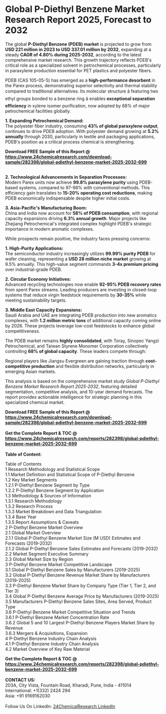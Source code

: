 <h1>Global P-Diethyl Benzene Market Research Report 2025, Forecast to 2032</h1><p>The global <strong>P-Diethyl Benzene (PDEB) market</strong> is projected to grow from <strong>USD 221 million in 2023 to USD 337.01 million by 2032</strong>, expanding at a steady <strong>CAGR of 4.80% during 2025-2032</strong>, according to the latest comprehensive market research. This growth trajectory reflects PDEB's critical role as a specialized solvent in petrochemical processes, particularly in paraxylene production essential for PET plastics and polyester fibers.</p><p>PDEB (CAS 105-05-5) has emerged as a <strong>high-performance desorbent</strong> in the Parex process, demonstrating superior selectivity and thermal stability compared to traditional alternatives. Its molecular structure â featuring two ethyl groups bonded to a benzene ring â enables <strong>exceptional separation efficiency</strong> in xylene isomer purification, now adopted by 68% of major petrochemical facilities globally.</p><p><strong>1. Expanding Petrochemical Demand:<br>
</strong>The polyester fiber industry, consuming <strong>43% of global paraxylene output</strong>, continues to drive PDEB adoption. With polyester demand growing at <strong>5.2% annually</strong> through 2030, particularly in textile and packaging applications, PDEB's position as a critical process chemical is strengthening.</p><div><b>Download FREE Sample of this Report @ 
            <a href="https://www.24chemicalresearch.com/download-sample/282398/global-pdiethyl-benzene-market-2025-2032-699">
            https://www.24chemicalresearch.com/download-sample/282398/global-pdiethyl-benzene-market-2025-2032-699</a></b></div><br><p><strong>2. Technological Advancements in Separation Processes:<br>
</strong>Modern Parex units now achieve <strong>99.8% paraxylene purity</strong> using PDEB-based systems, compared to 97-98% with conventional methods. This efficiency gain translates to <strong>15-20% operating cost reductions</strong>, making PDEB economically indispensable despite higher initial costs.</p><p><strong>3. Asia-Pacific's Manufacturing Boom:<br>
</strong>China and India now account for <strong>58% of PDEB consumption</strong>, with regional capacity expansions driving <strong>6.3% annual growth</strong>. Major projects like Zhejiang Petrochemical's integrated complex highlight PDEB's strategic importance in modern aromatic complexes.</p><p>While prospects remain positive, the industry faces pressing concerns:</p><p><strong>1. High-Purity Applications:<br>
</strong>The semiconductor industry increasingly utilizes <strong>99.99% purity PDEB</strong> for wafer cleaning, representing a <strong>USD 28 million niche market</strong> growing at 9.5% annually. This high-value segment commands <strong>3-4x premium pricing</strong> over industrial-grade PDEB.</p><p><strong>2. Circular Economy Initiatives:<br>
</strong>Advanced recycling technologies now enable <strong>92-95% PDEB recovery rates</strong> from spent Parex streams. Leading producers are investing in closed-loop systems that reduce virgin feedstock requirements by <strong>30-35%</strong> while meeting sustainability targets.</p><p><strong>3. Middle East Capacity Expansions:<br>
</strong>Saudi Arabia and UAE are integrating PDEB production into new aromatics complexes, with <strong>1.2 million metric tons</strong> of additional capacity coming online by 2026. These projects leverage low-cost feedstocks to enhance global competitiveness.</p><p>The PDEB market remains <strong>highly consolidated</strong>, with Toray, Sinopec Yangzi Petrochemical, and Taiwan Styrene Monomer Corporation collectively controlling <strong>68% of global capacity</strong>. These leaders compete through:</p><p>Regional players like Jiangsu Evergreen are gaining traction through <strong>cost-competitive production</strong> and flexible distribution networks, particularly in emerging Asian markets.</p><p>This analysis is based on the comprehensive market study <em>Global P-Diethyl Benzene Market Research Report 2025-2032</em>, featuring detailed segmentation, competitive analysis, and 10-year demand forecasts. The report provides actionable intelligence for strategic planning in this specialized chemical market.</p><div><b>Download FREE Sample of this Report @ 
            <a href="https://www.24chemicalresearch.com/download-sample/282398/global-pdiethyl-benzene-market-2025-2032-699">
            https://www.24chemicalresearch.com/download-sample/282398/global-pdiethyl-benzene-market-2025-2032-699</a></b></div><br><div><b>Get the Complete Report & TOC @ 
            <a href="https://www.24chemicalresearch.com/reports/282398/global-pdiethyl-benzene-market-2025-2032-699">
            https://www.24chemicalresearch.com/reports/282398/global-pdiethyl-benzene-market-2025-2032-699</a></b></div><br>
            <b>Table of Content:</b><p>Table of Contents<br />
1 Research Methodology and Statistical Scope<br />
1.1 Market Definition and Statistical Scope of P-Diethyl Benzene<br />
1.2 Key Market Segments<br />
1.2.1 P-Diethyl Benzene Segment by Type<br />
1.2.2 P-Diethyl Benzene Segment by Application<br />
1.3 Methodology & Sources of Information<br />
1.3.1 Research Methodology<br />
1.3.2 Research Process<br />
1.3.3 Market Breakdown and Data Triangulation<br />
1.3.4 Base Year<br />
1.3.5 Report Assumptions & Caveats<br />
2 P-Diethyl Benzene Market Overview<br />
2.1 Global Market Overview<br />
2.1.1 Global P-Diethyl Benzene Market Size (M USD) Estimates and Forecasts (2019-2032)<br />
2.1.2 Global P-Diethyl Benzene Sales Estimates and Forecasts (2019-2032)<br />
2.2 Market Segment Executive Summary<br />
2.3 Global Market Size by Region<br />
3 P-Diethyl Benzene Market Competitive Landscape<br />
3.1 Global P-Diethyl Benzene Sales by Manufacturers (2019-2025)<br />
3.2 Global P-Diethyl Benzene Revenue Market Share by Manufacturers (2019-2025)<br />
3.3 P-Diethyl Benzene Market Share by Company Type (Tier 1, Tier 2, and Tier 3)<br />
3.4 Global P-Diethyl Benzene Average Price by Manufacturers (2019-2025)<br />
3.5 Manufacturers P-Diethyl Benzene Sales Sites, Area Served, Product Type<br />
3.6 P-Diethyl Benzene Market Competitive Situation and Trends<br />
3.6.1 P-Diethyl Benzene Market Concentration Rate<br />
3.6.2 Global 5 and 10 Largest P-Diethyl Benzene Players Market Share by Revenue<br />
3.6.3 Mergers & Acquisitions, Expansion<br />
4 P-Diethyl Benzene Industry Chain Analysis<br />
4.1 P-Diethyl Benzene Industry Chain Analysis<br />
4.2 Market Overview of Key Raw Material</p><div><b>Get the Complete Report & TOC @ 
            <a href="https://www.24chemicalresearch.com/reports/282398/global-pdiethyl-benzene-market-2025-2032-699">
            https://www.24chemicalresearch.com/reports/282398/global-pdiethyl-benzene-market-2025-2032-699</a></b></div><br><b>CONTACT US:</b><br>
            203A, City Vista, Fountain Road, Kharadi, Pune, India - 411014<br>
            International: +1(332) 2424 294<br>
            Asia: +91 9169162030 <br><br>
            Follow Us On LinkedIn: <a href="https://www.linkedin.com/company/24chemicalresearch/">24ChemicalResearch LinkedIn</a>